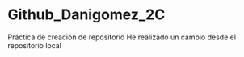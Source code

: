 # Github_Danigomez_2C
Práctica de creación de repositorio
He realizado un cambio desde el repositorio local
